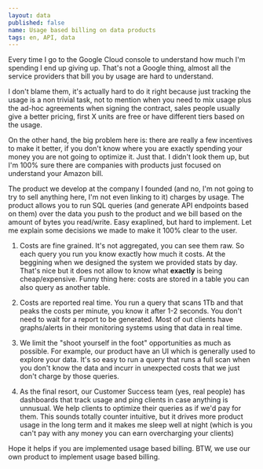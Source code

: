 ```yaml
---
layout: data
published: false
name: Usage based billing on data products
tags: en, API, data
---
```


Every time I go to the Google Cloud console to understand how much I'm spending I end up giving up. That's not a Google thing, almost all the service providers that bill you by usage are hard to understand.

I don't blame them, it's actually hard to do it right because just tracking the usage is a non trivial task, not to mention when you need to mix usage plus the ad-hoc agreements when signing the contract, sales people usually give a better pricing, first X units are free or have different tiers based on the usage.

On the other hand, the big problem here is: there are really a few incentives to make it better, if you don't know where you are exactly spending your money you are not going to optimize it. Just that. I didn't look them up, but I'm 100% sure there are companies with products just focused on understand your Amazon bill.

The product we develop at the company I founded (and no, I'm not going to try to sell anything here, I'm not even linking to it) charges by usage. The product allows you to run SQL queries (and generate API endpoints based on them) over the data you push to the product and we bill based on the amount of bytes you read/write. Easy exaplined, but hard to implement. Let me explain some decisions we made to make it 100% clear to the user.

1) Costs are fine grained. It's not aggregated, you can see them raw. So each query you run you know exactly how much it costs. At the beggining when we designed the system we provided stats by day. That's nice but it does not allow to know what **exactly** is being cheap/expensive. Funny thing here: costs are stored in a table you can also query as another table.

2) Costs are reported real time. You run a query that scans 1Tb and that peaks the costs per minute, you know it after 1-2 seconds. You don't need to wait for a report to be generated. Most of out clients have graphs/alerts in their monitoring systems using that data in real time.

3) We limit the "shoot yourself in the foot" opportunities as much as possible. For example, our product have an UI which is generally used to explore your data. It's so easy to run a query that runs a full scan when you don't know the data and incurr in unexpected costs that we just don't charge by those queries. 

4) As the final resort, our Customer Success team (yes, real people) has dashboards that track usage and ping clients in case anything is unnusual. We help clients to optimize their queries as if we'd pay for them. This sounds totally counter intuitive, but it drives more product usage in the long term and it makes me sleep well at night (which is you can't pay with any money you can earn overcharging your clients)

Hope it helps if you are implemented usage based billing. BTW, we use our own product to implement usage based billing.

